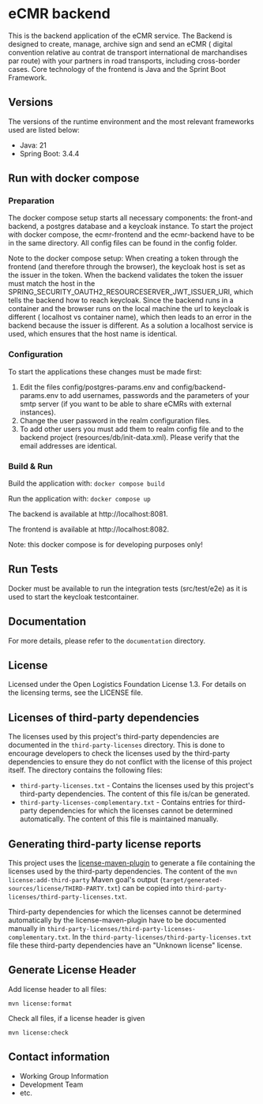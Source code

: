 # eCMR backend

This is the backend application of the eCMR service. The Backend is designed to create, manage, archive sign and send an
eCMR ( digital convention relative au contrat de transport international de marchandises par route) with your partners
in road transports, including cross-border cases.
Core technology of the frontend is Java and the Sprint Boot Framework.

## Versions

The versions of the runtime environment and the most relevant frameworks used are listed below:

* Java: 21
* Spring Boot: 3.4.4


## Run with docker compose

### Preparation
The docker compose setup starts all necessary components: the front-and backend, a postgres database and a keycloak instance.
To start the project with docker compose, the ecmr-frontend and the ecmr-backend have to be in the same directory.
All config files can be found in the config folder.

Note to the docker compose setup: When creating a token through the frontend (and therefore through the browser), the keycloak host is set as the issuer in the token.
When the backend validates the token the issuer must match the host in the
SPRING_SECURITY_OAUTH2_RESOURCESERVER_JWT_ISSUER_URI, which tells the backend how to reach keycloak.
Since the backend runs in a container and the browser runs on the local machine the url to keycloak is different (
localhost vs container name), which then leads to an error in the backend because the issuer is different.
As a solution a localhost service is used, which ensures that the host name is identical.

### Configuration
To start the applications these changes must be made first:

1. Edit the files config/postgres-params.env and config/backend-params.env to add usernames, passwords and
the parameters of your smtp server (if you want to be able to share eCMRs with external instances).
2. Change the user password in the realm configuration files.
3. To add other users you must add them to realm config file and to the backend project (resources/db/init-data.xml). Please verify that the email addresses are identical.

### Build & Run
Build the application with: ```docker compose build```

Run the application with: ```docker compose up```

The backend is available at http://localhost:8081.

The frontend is available at http://localhost:8082.

Note: this docker compose is for developing purposes only!

## Run Tests
Docker must be available to run the integration tests (src/test/e2e) as it is used to start the keycloak testcontainer.

## Documentation

For more details, please refer to the `documentation` directory.

## License
Licensed under the Open Logistics Foundation License 1.3.
For details on the licensing terms, see the LICENSE file.

## Licenses of third-party dependencies

The licenses used by this project's third-party dependencies are documented in the `third-party-licenses` directory.
This is done to encourage developers to check the licenses used by the third-party dependencies to ensure they do not conflict with the license of
this project itself.
The directory contains the following files:

* `third-party-licenses.txt` - Contains the licenses used by this project's third-party dependencies.
  The content of this file is/can be generated.
* `third-party-licenses-complementary.txt` - Contains entries for third-party dependencies for which the licenses cannot be determined automatically.
  The content of this file is maintained manually.

## Generating third-party license reports

This project uses the [license-maven-plugin](https://github.com/mojohaus/license-maven-plugin) to generate a file containing the licenses used by the
third-party dependencies.
The content of the `mvn license:add-third-party` Maven goal's output (`target/generated-sources/license/THIRD-PARTY.txt`) can be copied
into `third-party-licenses/third-party-licenses.txt`.

Third-party dependencies for which the licenses cannot be determined automatically by the license-maven-plugin have to be documented manually
in `third-party-licenses/third-party-licenses-complementary.txt`.
In the `third-party-licenses/third-party-licenses.txt` file these third-party dependencies have an "Unknown license" license.

## Generate License Header

Add license header to all files:

    mvn license:format

Check all files, if a license header is given

    mvn license:check

## Contact information
  * Working Group Information
  * Development Team
  * etc.
